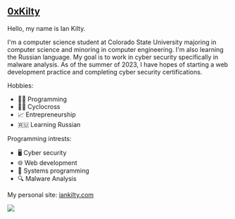 ## [0xKilty](https://iankilty.com/)
Hello, my name is Ian Kilty. 

I'm a computer science student at Colorado State University majoring in computer science and minoring in computer engineering. I'm also learning the Russian language. My goal is to work in cyber security specifically in malware analysis. As of the summer of 2023, I have hopes of starting a web development practice and completing cyber security certifications.

Hobbies:
- 👨‍💻 Programming
- 🚴‍♂️ Cyclocross
- 📈 Entrepreneurship
- 🇷🇺 Learning Russian

Programming intrests:
- 🖥️ Cyber security
- 🌐 Web development
- 💾 Systems programming
- 🔍 Malware Analysis

My personal site: [iankilty.com](https://iankilty.com)

![](https://img.shields.io/github/last-commit/0xkilty/0xkilty)
